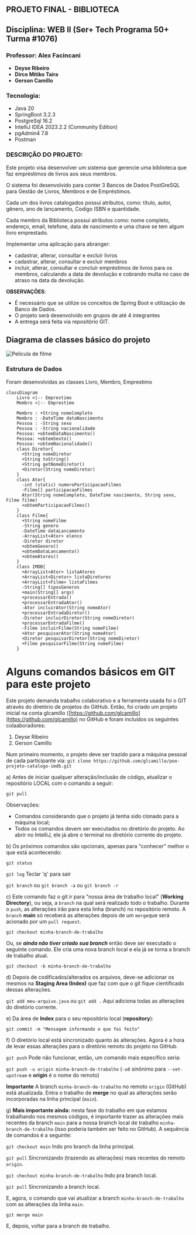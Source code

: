 ## PROJETO FINAL - BIBLIOTECA


## Disciplina: WEB II (Ser+ Tech Programa 50+ Turma #1076)
### Professor: Alex Facincani

- **Deyse Ribeiro**
- **Dirce Mitiko Taira**
- **Gerson Camillo**

### Tecnologia:
* Java 20
* SpringBoot 3.2.3
* PostgreSql 16.2
* IntelliJ IDEA 2023.2.2 (Community Edition)
* pgAdmin4 7.8
* Postman


### DESCRIÇÃO DO PROJETO:
Este projeto visa desenvolver um sistema que gerencie uma biblioteca que faz empréstimos de livros aos seus membros. 

O sistema foi desenvolvido para conter 3 Bancos de Dados PostGreSQL para Gestão de Livros, Membros e de Empréstimos.


Cada um dos livros catalogados  possui atributos, como: título, autor, gênero, ano de lançamento, Codigo ISBN e quantidade.

Cada membro da Biblioteca possui atributos como: nome completo, endereço, email, telefone, data de nascimento e uma chave se tem algum livro emprestado.

Implementar uma aplicação para abranger:

- cadastrar, alterar, consultar e excluir livros
- cadastrar, alterar, consultar e excluir membros
- incluir, alterar, consultar e concluir empréstimos de livros para os membros, calculando a data de devolução e cobrando multa no caso de atraso na data da devolução.

**OBSERVAÇÕES**:

- É necessário que se utilize os conceitos de Spring Boot e utilização de Banco de Dados.
- O projeto será desenvolvido em grupos de até 4 integrantes
- A entrega será feita via repositório GIT.


## Diagrama de classes básico do projeto
<img src="./imagens/fotofilme.png" alt="Película de filme">

### Estrutura de Dados
Foram desenvolvidas as classes Livro, Membro, Emprestimo


```mermaid
classDiagram
    Livro <|-- Emprestimo
    Membro <|-- Emprestimo

    Membro : +String nomeCompleto
    Membro : -DateTime dataNascimento
    Pessoa : -String sexo
    Pessoa : -String nacionalidade
    Pessoa: +obtemDataNascimento()
    Pessoa: +obtemSexto()
    Pessoa: +obtemNacionalidade()
    class Diretor{
      +String nomeDiretor
      +String toString()
      +String getNomeDiretor()
      +Diretor(String nomeDiretor)
    }
    class Ator{
      -int (static) numeroParticipacaoFilmes
      -Filme[] participacaoFilmes
      Ator(String nomeCompleto, DateTime nascimento, String sexo, Filme filme)
      +obtemParticipacaoFilmes()
    }
    class Filme{
      +String nomeFilme
      -String genero
      -DateTime dataLancamento
      -ArrayList<Ator> elenco
      -Diretor diretor
      +obtemGenero()
      +obtemDataLancamento()
      +obtemAtores()
    }
    class IMDB{
      +ArrayList<Ator> listaAtores
      +ArrayList<Diretor> listaDiretores
      +ArrayList<Filme> listaFilmes
      -String[] tiposGeneros
      +main(String[] args)
      +processarEntrada()
      +processarEntradaAtor()
      -Ator incluirAtor(String nomeAtor)
      +processarEntradaDiretor()
      -Diretor incluirDiretor(String nomeDiretor)
      +processarEntradaFilme()
      -Filme incluirFilme(String nomeFilme)
      +Ator pesquisarAtor(String nomeAtor)
      +Diretor pesquisarDiretor(String nomeDiretor)
      +Filme pesquisarFilme(String nomeFilme)
    }

```

# Alguns comandos básicos em GIT para este projeto

Este projeto demanda trabalho colaborativo e a ferramenta usada foi o GIT através do diretório de projetos do GitHub. Então, foi criado um projeto inicial na conta glcamillo ([https://github.com/glcamillo](https://github.com/glcamillo) no GitHub e foram incluídos os seguintes colaaboradores:
1. Deyse Ribeiro
2. Gerson Camillo

Num primeiro momento, o projeto deve ser trazido para a máquina pessoal de cada participante via:
`git clone https://github.com/glcamillo/poo-projeto-catalogo-imdb.git`

a) Antes de iniciar qualquer alteração/inclusão de código, atualizar o repositório LOCAL com o comando a seguir:

`git pull`

Observações:
- Comandos considerando que o projeto já tenha sido clonado para a máquina local;
- Todos os comandos devem ser executados no diretório do projeto. Ao abrir no IntelliJ, ele já abre o terminal no diretório corrente do projeto.

b) Os próximos comandos são opcionais, apenas para "conhecer" melhor o que está acontecendo:

`git status`

`git log` Teclar 'q' para sair

`git branch` ou `git branch -a` ou `git branch -r`

c) Este comando faz o git ir para "nossa área de trabalho local" (**Working Directory**), ou seja, a `branch` na qual será realizado todo o trabalho. Durante o `push`, as alterações irão para esta linha (branch) no repositório remoto. A `branch` **main** só receberá as alterações depois de um `merge`que será acionado por um `pull request`.

`git checkout minha-branch-de-trabalho`

Ou, se ***ainda não tiver criado sua branch*** então deve ser executado o seguinte comando. Ele cria uma nova branch local e ela já se torna a branch de trabalho atual.

`git checkout -b minha-branch-de-trabalho`

d) Depois de codificados/alterados os arquivos, deve-se adicionar os mesmos na **Staging Area (Index)** que faz com que o git fique cientificado dessas alterações.

`git add meu-arquivo.java` ou `git add .` Aqui adiciona todas as alterações do diretório corrente.

e) Da área de **Index** para o seu repositório local (**repository**):

`git commit -m "Mensagem informando o que foi feito"`

f) O diretório local está sincronizado quanto às alterações. Agora é a hora de levar essas alterações para o diretório remoto do projeto no GitHub.

`git push` Pode não funcionar, então, um comando mais específico seria:

`git push -u origin minha-branch-de-trabalho`  (`-u`é  sinônimo para `--set-upstream` e **origin** é o nome do remoto)

**Importante** A branch `minha-branch-de-trabalho` no remoto `origin` (GitHub) está atualizada. Entra o trabalho de **merge** no qual as alterações serão incorporadas na linha principal (`main`).

g) **Mais importante ainda:** nesta fase do trabalho em que estamos trabalhando nos mesmos códigos, é importante trazer as alterações mais recentes da branch `main` para a nossa brainch local de trabalho `minha-branch-de-trabalho` (isso poderia também ser feito no GitHub). A sequência de comandos é a seguinte:

`git checkout main` Indo pro branch da linha principal.

`git pull` Sincronizando (trazendo as alterações) mais recentes do remoto `origin`.

`git chechout minha-branch-de-trabalho` Indo pra branch local.

`git pull` Sincronizando a branch local.

E, agora, o comando que vai atualizar a branch `minha-branch-de-trabalho` com as alterações da linha `main`.

`git merge main`

E, depois, voltar para a branch de trabalho.

